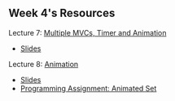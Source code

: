 ## Week 4's Resources

Lecture 7: [Multiple MVCs, Timer and Animation](https://youtu.be/5B5IRK9wYjI)
- [Slides][1]

Lecture 8: [Animation](https://youtu.be/84ZhYhAwYqo)
- [Slides][2]
- [Programming Assignment: Animated Set][3]

[1]: https://github.com/Minh-An/StanfordiOSAppDevelopment/blob/master/week4/Lecture%207%20Slides.pdf
[2]: https://github.com/Minh-An/StanfordiOSAppDevelopment/blob/master/week4/Lecture%208%20Slides.pdf
[3]: https://github.com/Minh-An/StanfordiOSAppDevelopment/blob/master/week4/Programming%20Project%204_%20Animated%20Set.pdf
